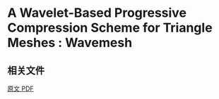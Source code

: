 # A Wavelet-Based Progressive Compression Scheme for Triangle Meshes : Wavemesh

## 相关文件

[原文 PDF](paper.pdf)